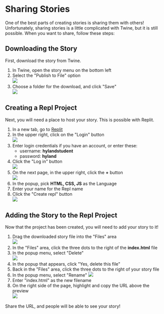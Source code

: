 # Sharing Stories
One of the best parts of creating stories is sharing them with others! Unfortunately, sharing stories is a little complicated with Twine, but it is still possible. When you want to share, follow these steps:

## Downloading the Story
First, download the story from Twine.

1. In Twine, open the story menu on the bottom left
1. Select the "Publish to File" option  
	![](https://i.imgur.com/0Omised.png)
1. Choose a folder for the download, and click "Save"  
	![](https://i.imgur.com/xgHLWvh.png)

## Creating a Repl Project
Next, you will need a place to host your story. This is possible with Replit.

1. In a new tab, go to [Replit](https://replit.com)
1. In the upper right, click on the "Login" button  
    ![](https://i.imgur.com/kYgeRoJ.png)
1. Enter login credentials if you have an account, or enter these:
    - username: **hylandstudent**
    - password: **hyland**
1. Click the "Log in" button  
    ![](https://i.imgur.com/3flIWGH.png)
1. On the next page, in the upper right, click the **+** button  
    ![](https://i.imgur.com/9T90DQW.png)
1. In the popup, pick **HTML, CSS, JS** as the Language
1. Enter your name for the Repl name
1. Click the "Create repl" button  
    ![](https://i.imgur.com/PWNgQfW.png)

## Adding the Story to the Repl Project
Now that the project has been created, you will need to add your story to it!

1. Drag the downloaded story file into the "Files" area  
	![](https://i.imgur.com/DALGx7H.gif)
1. In the "Files" area, click the three dots to the right of the **index.html** file
1. In the popup menu, select "Delete"  
    ![](https://i.imgur.com/HZeUmZm.png)
1. In the popup that appears, click "Yes, delete this file"
1. Back in the "Files" area, click the three dots to the right of your story file
1. In the popup menu, select "Rename"
    ![](https://i.imgur.com/JfegBJY.png)
1. Enter "index.html" as the new filename
1. On the right side of the page, highlight and copy the URL above the preview  
    ![](https://i.imgur.com/Ux9ceNR.png)

Share the URL, and people will be able to see your story!